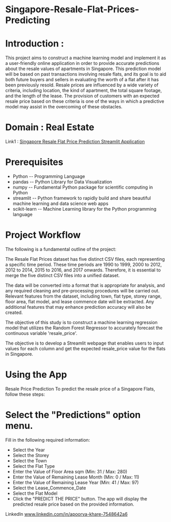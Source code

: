 # Singapore-Resale-Flat-Prices-Predicting

# Introduction : 
This project aims to construct a machine learning model and implement it as a user-friendly online application in order to provide accurate predictions about the resale values of apartments in Singapore. This prediction model will be based on past transactions involving resale flats, and its goal is to aid both future buyers and sellers in evaluating the worth of a flat after it has been previously resold. Resale prices are influenced by a wide variety of criteria, including location, the kind of apartment, the total square footage, and the length of the lease. The provision of customers with an expected resale price based on these criteria is one of the ways in which a predictive model may assist in the overcoming of these obstacles.

# Domain : Real Estate

Link1 : [Singapore Resale Flat Price Prediction Streamlit Application](http://localhost:8501/)

# Prerequisites
* Python -- Programming Language
* pandas -- Python Library for Data Visualization
* numpy -- Fundamental Python package for scientific computing in Python
* streamlit -- Python framework to rapidly build and share beautiful machine learning and data science web apps
* scikit-learn -- Machine Learning library for the Python programming language


# Project Workflow
The following is a fundamental outline of the project:

The Resale Flat Prices dataset has five distinct CSV files, each representing a specific time period. These time periods are 1990 to 1999, 2000 to 2012, 2012 to 2014, 2015 to 2016, and 2017 onwards. Therefore, it is essential to merge the five distinct CSV files into a unified dataset.

The data will be converted into a format that is appropriate for analysis, and any required cleaning and pre-processing procedures will be carried out. Relevant features from the dataset, including town, flat type, storey range, floor area, flat model, and lease commence date will be extracted. Any additional features that may enhance prediction accuracy will also be created.

The objective of this study is to construct a machine learning regression model that utilizes the Random Forest Regressor to accurately forecast the continuous variable 'resale_price'.

The objective is to develop a Streamlit webpage that enables users to input values for each column and get the expected resale_price value for the flats in Singapore.

# Using the App
Resale Price Prediction
To predict the resale price of a Singapore Flats, follow these steps:

# Select the "Predictions" option menu.
Fill in the following required information:
* Select the Year
* Select the Storey
* Select the Town
* Select the Flat Type
* Enter the Value of Floor Area sqm (Min: 31 / Max: 280)
* Enter the Value of Remaining Lease Month (Min: 0 / Max: 11)
* Enter the Value of Remaining Lease Year (Min: 41 / Max: 97)
* Select the Lease_Commence_Date
* Select the Flat Model
* Click the "PREDICT THE PRICE" button.
The app will display the predicted resale price based on the provided information.

LinkedIn   www.linkedin.com/in/apoorva-khare-7548642a6
